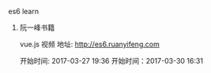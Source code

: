 es6 learn



1. 阮一峰书籍
	
	vue.js 视频
	地址: http://es6.ruanyifeng.com

	开始时间: 2017-03-27 19:36
	开始时间：2017-03-30 16:31